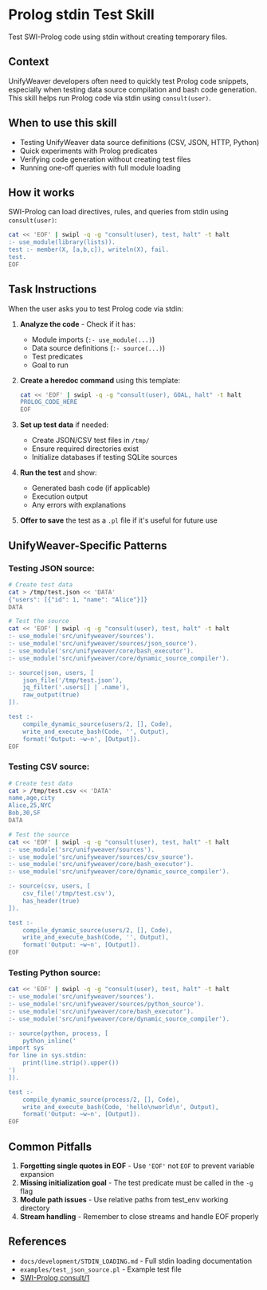 # Prolog stdin Test Skill

Test SWI-Prolog code using stdin without creating temporary files.

## Context

UnifyWeaver developers often need to quickly test Prolog code snippets, especially when testing data source compilation and bash code generation. This skill helps run Prolog code via stdin using `consult(user)`.

## When to use this skill

- Testing UnifyWeaver data source definitions (CSV, JSON, HTTP, Python)
- Quick experiments with Prolog predicates
- Verifying code generation without creating test files
- Running one-off queries with full module loading

## How it works

SWI-Prolog can load directives, rules, and queries from stdin using `consult(user)`:

```bash
cat << 'EOF' | swipl -q -g "consult(user), test, halt" -t halt
:- use_module(library(lists)).
test :- member(X, [a,b,c]), writeln(X), fail.
test.
EOF
```

## Task Instructions

When the user asks you to test Prolog code via stdin:

1. **Analyze the code** - Check if it has:
   - Module imports (`:- use_module(...)`)
   - Data source definitions (`:- source(...)`)
   - Test predicates
   - Goal to run

2. **Create a heredoc command** using this template:
   ```bash
   cat << 'EOF' | swipl -q -g "consult(user), GOAL, halt" -t halt
   PROLOG_CODE_HERE
   EOF
   ```

3. **Set up test data** if needed:
   - Create JSON/CSV test files in `/tmp/`
   - Ensure required directories exist
   - Initialize databases if testing SQLite sources

4. **Run the test** and show:
   - Generated bash code (if applicable)
   - Execution output
   - Any errors with explanations

5. **Offer to save** the test as a `.pl` file if it's useful for future use

## UnifyWeaver-Specific Patterns

### Testing JSON source:
```bash
# Create test data
cat > /tmp/test.json << 'DATA'
{"users": [{"id": 1, "name": "Alice"}]}
DATA

# Test the source
cat << 'EOF' | swipl -q -g "consult(user), test, halt" -t halt
:- use_module('src/unifyweaver/sources').
:- use_module('src/unifyweaver/sources/json_source').
:- use_module('src/unifyweaver/core/bash_executor').
:- use_module('src/unifyweaver/core/dynamic_source_compiler').

:- source(json, users, [
    json_file('/tmp/test.json'),
    jq_filter('.users[] | .name'),
    raw_output(true)
]).

test :-
    compile_dynamic_source(users/2, [], Code),
    write_and_execute_bash(Code, '', Output),
    format('Output: ~w~n', [Output]).
EOF
```

### Testing CSV source:
```bash
# Create test data
cat > /tmp/test.csv << 'DATA'
name,age,city
Alice,25,NYC
Bob,30,SF
DATA

# Test the source
cat << 'EOF' | swipl -q -g "consult(user), test, halt" -t halt
:- use_module('src/unifyweaver/sources').
:- use_module('src/unifyweaver/sources/csv_source').
:- use_module('src/unifyweaver/core/bash_executor').
:- use_module('src/unifyweaver/core/dynamic_source_compiler').

:- source(csv, users, [
    csv_file('/tmp/test.csv'),
    has_header(true)
]).

test :-
    compile_dynamic_source(users/2, [], Code),
    write_and_execute_bash(Code, '', Output),
    format('Output: ~w~n', [Output]).
EOF
```

### Testing Python source:
```bash
cat << 'EOF' | swipl -q -g "consult(user), test, halt" -t halt
:- use_module('src/unifyweaver/sources').
:- use_module('src/unifyweaver/sources/python_source').
:- use_module('src/unifyweaver/core/bash_executor').
:- use_module('src/unifyweaver/core/dynamic_source_compiler').

:- source(python, process, [
    python_inline('
import sys
for line in sys.stdin:
    print(line.strip().upper())
')
]).

test :-
    compile_dynamic_source(process/2, [], Code),
    write_and_execute_bash(Code, 'hello\nworld\n', Output),
    format('Output: ~w~n', [Output]).
EOF
```

## Common Pitfalls

1. **Forgetting single quotes in EOF** - Use `'EOF'` not `EOF` to prevent variable expansion
2. **Missing initialization goal** - The test predicate must be called in the `-g` flag
3. **Module path issues** - Use relative paths from test_env working directory
4. **Stream handling** - Remember to close streams and handle EOF properly

## References

- `docs/development/STDIN_LOADING.md` - Full stdin loading documentation
- `examples/test_json_source.pl` - Example test file
- [SWI-Prolog consult/1](https://www.swi-prolog.org/pldoc/man?predicate=consult%2F1)
